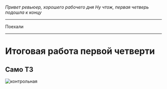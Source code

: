 *Привет ревьюер, хорошего рабочего дня
Ну чтож, первая четверь подошла к концу*
___
Поехали
___

# Итоговая работа первой четверти
## Само ТЗ
![контрольная](https://gbcdn.mrgcdn.ru/uploads/asset/4283449/attachment/1251e74b703108ee483caaa98787097d.png)

